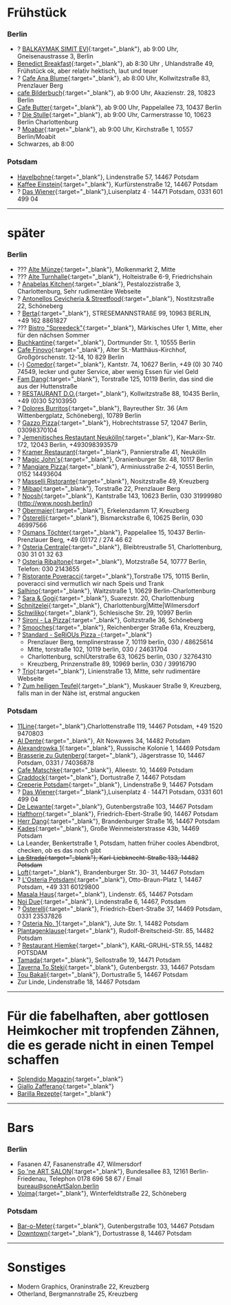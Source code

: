 # Frühstück
### Berlin
* ? [BALKAYMAK SIMIT EVI](https://www.balkaymaksimitevi.de/){:target="_blank"}, ab 9:00 Uhr, Gneisenaustrasse 3, Berlin
* [Benedict Breakfast](https://benedict-breakfast.de/pages/our-menu){:target="_blank"}, ab 8:30 Uhr , Uhlandstraße 49, Frühstück ok, aber relativ hektisch, laut und teuer
* ? [Cafe Ana Blume](https://cafe-anna-blume.de/){:target="_blank"}, ab 8:00 Uhr, Kollwitzstraße 83, Prenzlauer Berg
* [cafe Bilderbuch](https://www.cafe-bilderbuch.de/){:target="_blank"}, ab 9:00 Uhr, Akazienstr. 28, 10823 Berlin
* [Cafe Butter](https://www.cafe-butter.de/){:target="_blank"}, ab 9:00 Uhr, Pappelallee 73, 10437 Berlin
* ? [Die Stulle](https://www.die-stulle.com/){:target="_blank"}, ab 9:00 Uhr, Carmerstrasse 10, 10623 Berlin Charlottenburg
* ? [Moabar](https://www.moabar.com/fruehstueck/){:target="_blank"}, ab 9:00 Uhr, Kirchstraße 1, 10557 Berlin/Moabit
* Schwarzes, ab 8:00

### Potsdam
* [Havelbohne](https://havelbohne.de/){:target="_blank"}, Lindenstraße 57, 14467 Potsdam
* [Kaffee Einstein](https://einsteinkaffee-bistropotsdam.de/){:target="_blank"}, Kurfürstenstraße 12, 14467 Potsdam
* ? [Das Wiener](https://wiener-potsdam.de/){:target="_blank"},Luisenplatz 4 · 14471 Potsdam, 0331 601 499 04

***

# später
### Berlin
* ??? [Alte Münze](https://alte-muenze-berlin.de/actor/thegreens/){:target="_blank"}, Molkenmarkt 2, Mitte
* ??? [Alte Turnhalle](https://www.alte-turnhalle-berlin.de/){:target="_blank"}, Holteistraße 6-9, Friedrichshain
* ? [Anabelas Kitchen](https://www.anabelas-kitchen.de/){:target="_blank"}, Pestalozzistraße 3, Charlottenburg, Sehr rudimentäre Webseite
* ? [Antonellos Cevicheria & Streetfood](https://www.cevicheriastreetfood.de/){:target="_blank"}, Nostitzstraße 22, Schöneberg
* ? [Berta](https://www.bertarestaurant.com/){:target="_blank"}, STRESEMANNSTRAßE 99, 10963 BERLIN, +49 162 8861827
* ??? [Bistro "Spreedeck"](https://spreeschiffe.de/spreedeck/){:target="_blank"}, Märkisches Ufer 1, Mitte, eher für den nächsen Sommer
* [Buchkantine](https://buchkantine.de/){:target="_blank"}, Dortmunder Str. 1, 10555 Berlin
* [Cafe Finovo](http://www.cafe-finovo.de/){:target="_blank"}, Alter St.-Matthäus-Kirchhof, Großgörschenstr. 12-14, 10 829 Berlin
* (-) [Comedor](https://www.comedor.berlin/){:target="_blank"}, Kantstr. 74, 10627 Berlin, ​+49 (0) 30 740 74549, lecker und guter Service, aber wenig Essen für viel Geld
* [Fam Dang](https://www.gastro-now.com/famdang){:target="_blank"}, Torstraße 125, 10119 Berlin, das sind die aus der Huttenstraße
* ? [RESTAURANT D.O.](https://www.do-restaurant.com){:target="_blank"}, Kollwitzstraße 88, 10435 Berlin, +49 (0)30 52103950
* ? [Dolores Burritos](https://dolores-burritos.de/){:target="_blank"}, Bayreuther Str. 36 (Am Wittenbergplatz, Schöneberg), 10789 Berlin
* ? [Gazzo Pizza](https://de.gazzopizza.com/){:target="_blank"}, Hobrechtstrasse 57, 12047 Berlin, 03098370104
* ? [Jemenitisches Restautant Neukölln](https://www.jemenrestaurant.de/neukoelln/){:target="_blank"}, Kar-Marx-Str. 172, 12043 Berlin, +493098393579
* ? [Kramer Restaurant](https://kramerberlin.com/){:target="_blank"}, Pannierstraße 41, Neukölln
* ? [Magic John's](https://www.magicjohns.com){:target="_blank"}, Oranienburger Str. 48,  10117  Berlin
* ? [Mangiare Pizza](https://arminiusmarkthalle.com/marktstaende/mangiare-berlin/){:target="_blank"}, Arminiusstraße 2-4, 10551 Berlin, 0152 14493604
* ? [Masselli Ristorante](https://maselliristorante.weebly.com/){:target="_blank"}, Nositzstraße 49, Kreuzberg
* ? [Mibap](https://mibap.berlin/en){:target="_blank"}, Torstraße 22, Prenzlauer Berg
* ? [Noosh](https://www.instagram.com/noosh_berlin/?hl=de){:target="_blank"}, Kantstraße 143, 10623 Berlin, 030 31999980 (http://www.noosh.berlin/)
* ? [Obermaier](https://www.obermaier-kreuzberg.de/){:target="_blank"}, Erkelenzdamm 17, Kreuzberg
* ? [Österelli](https://www.oesterelli.com/){:target="_blank"}, Bismarckstraße 6, 10625 Berlin, 030 46997566
* ? [Osmans Töchter](https://osmanstoechter.de/){:target="_blank"}, Pappelallee 15, 10437 Berlin-Prenzlauer Berg, +49 (0)172 / 274 46 62
* ? [Osteria Centrale](){:target="_blank"}, Bleibtreustraße 51, Charlottenburg, 030 31 01 32 63
* ? [Osteria Ribaltone](http://www.ribaltone.de){:target="_blank"}, Motzstraße 54, 10777 Berlin, Telefon:	030 2143655
* ? [Ristorante Poveracci](https://www.ristorantepoveracci.com){:target="_blank"},Torstraße 175, 10115 Berlin, poveracci sind vermutlich wir nach Speis und Trank
* [Salhino](https://www.salhino.de/){:target="_blank"}, Waitzstraße 1, 10629 Berlin-Charlottenburg
* ? [Sara & Gogi](https://sara-gogi.de){:target="_blank"}, Suarezstr. 20, Charlottenburg
* [Schnitzelei](https://www.schnitzelei.de/){:target="_blank"}, Charlottenburg\|Mitte\|Wilmersdorf
* [Schwiliko](http://www.schwiliko-berlin.de/){:target="_blank"}, Schlesische Str. 29, 10997 Berlin
* ? [Sironi - La Pizza](https://sironi.de/){:target="_blank"}, Goltzstraße 36, Schöneberg
* ? [Smooches](https://www.instagram.com/smoochesinberlin/){:target="_blank"}, Reichenberger Straße 61a, Kreuzberg,
* ? [Standard - SeRiOUs Pizza -](https://www.standard-berlin.de/){:target="_blank"}
  * Prenzlauer Berg, templinerstrasse 7, 10119 berlin, 030 / 48625614
  * Mitte, torstraße 102, 10119 berlin, 030 / 24631704
  * Charlottenburg,  schlÜterstraße 63, 10625 berlin, 030 / 32764310
  * Kreuzberg, Prinzenstraße 89, 10969 berlin, 030 / 39916790
* ? [Trio](https://trioberlin.webflow.io/){:target="_blank"}, Linienstraße 13, Mitte, sehr rudimentäre Webseite
* ? [Zum heiligen Teufel](https://zumheiligenteufel.de/){:target="_blank"}, Muskauer Straße 9, Kreuzberg, falls man in der Nähe ist, erstmal angucken

### Potsdam
* [11Line](https://11-line.de/){:target="_blank"},Charlottenstraße 119, 14467 Potsdam, +49 1520 9470803
* [Al Dente](https://al-dente-potsdam.de){:target="_blank"}, Alt Nowawes 34, 14482 Potsdam
* [Alexandrowka 1](https://www.alexandrowka-haus1.de){:target="_blank"}, Russische Kolonie 1, 14469 Potsdam
* [Brasserie zu Gutenberg](https://www.brasserie-zu-gutenberg.de){:target="_blank"}, Jägerstrasse 10, 14467 Potsdam, 0331 / 74036878
* [Cafe Matschke](https://www.matschkes-galeriecafe.de){:target="_blank"}, Alleestr. 10, 14469 Potsdam
* [Craddock](https://www.craddock-potsdam.de/){:target="_blank"}, Dortustraße 7, 14467 Potsdam
* [Creperie Potsdam](https://creperie-potsdam.de/){:target="_blank"}, Lindenstraße 9, 14467 Potsdam
* ? [Das Wiener](https://wiener-potsdam.de/){:target="_blank"},Luisenplatz 4 · 14471 Potsdam, 0331 601 499 04
* [De Lewante](http://delewante.de/){:target="_blank"}, Gutenbergstraße 103, 14467 Potsdam
* [Hafthorn](https://www.hafthorn.de/index.htm){:target="_blank"}, Friedrich-Ebert-Straße 90, 14467 Potsdam
* [Herr Dang](http://www.herr-dang.de/#/){:target="_blank"}, Brandenburger Straße 16, 14467 Potsdam 
* [Kades](http://restaurant-pfingstberg.de){:target="_blank"}, Große Weinmeisterstrasse 43b, 14469 Potsdam
* La Leander, Benkertstraße 1, Potsdam, hatten früher cooles Abendbrot, checken, ob es das noch gibt
* ~~[La Strada](https://la-strada-potsdam.de/){:target="_blank"}, Karl-Liebknecht-Straße 133, 14482 Potsdam~~
* [Loft](https://loft-potsdam.de/){:target="_blank"}, Brandenburger Str. 30- 31, 14467 Potsdam
* ? [L'Osteria Potsdam](https://losteria.net/de/restaurants/restaurant/potsdam/){:target="_blank"}, Otto-Braun-Platz 1, 14467 Potsdam, +49 331 60129800
* [Masala Haus](https://www.masala-haus.de/){:target="_blank"}, Lindenstr. 65, 14467 Potsdam
* [Noi Due](https://noidue.de/){:target="_blank"}, Lindenstraße 6, 14467, Potsdam
* ? [Österelli](https://www.oesterelli.com/){:target="_blank"}, Friedrich-Ebert-Straße 37, 14469 Potsdam, 0331 23537826
* ? [Osteria No. 1](https://www.osteria-n1.de){:target="_blank"}, Jute Str. 1, 14482 Potsdam
* [Plantagenklause](http://www.plantagenklause.de/){:target="_blank"}, Rudolf-Breitscheid-Str. 85, 14482 Potsdam
* ? [Restaurant Hiemke](https://www.restaurant-ottohiemke.de){:target="_blank"}, KARL-GRUHL-STR.55, 14482 POTSDAM
* [Tamada](https://tamada-potsdam.de/){:target="_blank"}, Sellostraße 19, 14471 Potsdam
* [Taverna To Steki](https://taverna-tosteki.de/){:target="_blank"}, Gutenbergstr. 33, 14467 Potsdam
* [Tou Bakali](https://www.bakaliko-potsdam.de){:target="_blank"}, Dortustraße 5, 14467 Potsdam
* Zur Linde, Lindenstraße 18, 14467 Potsdam

***

# Für die fabelhaften, aber gottlosen Heimkocher mit tropfenden Zähnen, die es gerade nicht in einen Tempel schaffen
* [Splendido Magazin](https://splendido-magazin.de/index/gerichte){:target="_blank"}
* [Giallo Zafferano](https://www.giallozafferano.it/){:target="_blank"}
* [Barilla Rezepte](https://www.barilla.com/de-de/search/rezepte?sort=relevance&page=1){:target="_blank"}

***

# Bars
### Berlin
* Fasanen 47, Fasanenstraße 47, Wilmersdorf
* [So 'ne ART SALON](https://www.soneartsalon.berlin/){:target="_blank"}, Bundesallee 83,  12161 Berlin-Friedenau, Telephon   0178 696 58 67   /   Email   bureau@soneArtSalon.berlin
* [Voima](http://www.voima.de/){:target="_blank"}, Winterfeldtstraße 22, Schöneberg
### Potsdam
* [Bar-o-Meter](https://barometer.eatbu.com/?lang=de){:target="_blank"}, Gutenbergstraße 103, 14467 Potsdam
* [Downtown](https://downtown-potsdam.de/){:target="_blank"}, Dortustrasse 8, 14467 Potsdam 

***

# Sonstiges
* Modern Graphics, Oraninstraße 22, Kreuzberg
* Otherland, Bergmannstraße 25, Kreuzberg
